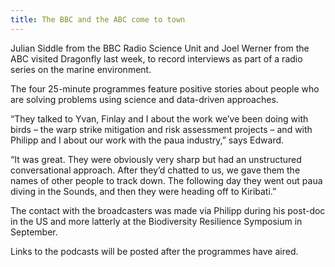 ```yaml
---
title: The BBC and the ABC come to town
---
```


Julian Siddle from the BBC Radio Science Unit and Joel Werner from the
ABC visited Dragonfly last week, to record interviews as part of a
radio series on the marine environment.

The four 25-minute programmes feature positive stories about people
who are solving problems using science and data-driven approaches.

<!--more-->

“They talked to Yvan, Finlay and I about the work we’ve been doing
with birds – the warp strike mitigation and risk assessment projects –
and with Philipp and I about our work with the paua industry,” says
Edward.

“It was great. They were obviously very sharp but had an unstructured
conversational approach. After they’d chatted to us, we gave them the
names of other people to track down. The following day they went out
paua diving in the Sounds, and then they were heading off to
Kiribati.”

The contact with the broadcasters was made via Philipp during his
post-doc in the US and more latterly at the Biodiversity Resilience
Symposium in September.

Links to the podcasts will be posted after the programmes have aired.


